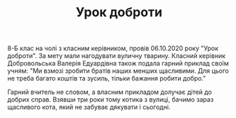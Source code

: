 ﻿---
title: "Урок доброти"
---

8-Б клас на чолі з класним керівником, провів 06.10.2020 року "Урок доброти". За мету мали нагодувати вуличну тварину. Класний керівник Добровольська Валерія Едуардівна також подала гарний приклад своїм учням:  "Ми взмозі зробити братів наших менших щасливими. Для цього не треба багато коштів та зусиль, тільки бажання робити добро."

Гарний вчитель не словом, а власним прикладом долучає дітей до  добрих справ. Взявши три роки тому котика з вулиці, бачимо зараз щасливого кота, який не забуває дякувати і сьогодні.

<slideshow></slideshow>